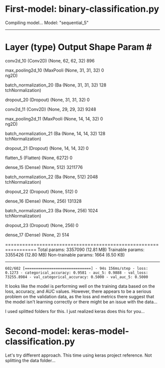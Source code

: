 # First-model: binary-classification.py

Compiling model...
Model: "sequential_5"
_________________________________________________________________
 Layer (type)                Output Shape              Param #   
=================================================================
 conv2d_10 (Conv2D)          (None, 62, 62, 32)        896       
                                                                 
 max_pooling2d_10 (MaxPooli  (None, 31, 31, 32)        0         
 ng2D)                                                           
                                                                 
 batch_normalization_20 (Ba  (None, 31, 31, 32)        128       
 tchNormalization)                                               
                                                                 
 dropout_20 (Dropout)        (None, 31, 31, 32)        0         
                                                                 
 conv2d_11 (Conv2D)          (None, 29, 29, 32)        9248      
                                                                 
 max_pooling2d_11 (MaxPooli  (None, 14, 14, 32)        0         
 ng2D)                                                           
                                                                 
 batch_normalization_21 (Ba  (None, 14, 14, 32)        128       
 tchNormalization)                                               
                                                                 
 dropout_21 (Dropout)        (None, 14, 14, 32)        0         
                                                                 
 flatten_5 (Flatten)         (None, 6272)              0         
                                                                 
 dense_15 (Dense)            (None, 512)               3211776   
                                                                 
 batch_normalization_22 (Ba  (None, 512)               2048      
 tchNormalization)                                               
                                                                 
 dropout_22 (Dropout)        (None, 512)               0         
                                                                 
 dense_16 (Dense)            (None, 256)               131328    
                                                                 
 batch_normalization_23 (Ba  (None, 256)               1024      
 tchNormalization)                                               
                                                                 
 dropout_23 (Dropout)        (None, 256)               0         
                                                                 
 dense_17 (Dense)            (None, 2)                 514       
                                                                 
=================================================================
Total params: 3357090 (12.81 MB)
Trainable params: 3355426 (12.80 MB)
Non-trainable params: 1664 (6.50 KB)
_________________________________________________________________


```602/602 [==============================] - 94s 156ms/step - loss: 0.1273 - categorical_accuracy: 0.9581 - auc_5: 0.9888 - val_loss: 73255.8984 - val_categorical_accuracy: 0.5000 - val_auc_5: 0.5000 ```

It looks like the model is performing well on the training data based on the loss, accuracy, and AUC values. However, there appears to be a serious problem on the validation data, as the loss and metrics there suggest that the model isn't learning correctly or there might be an issue with the data...

I used splitted folders for this. I just realized keras does this for you...




# Second-model: keras-model-classification.py
Let's try different approach. This time using keras project reference. Not splitting the data folder...